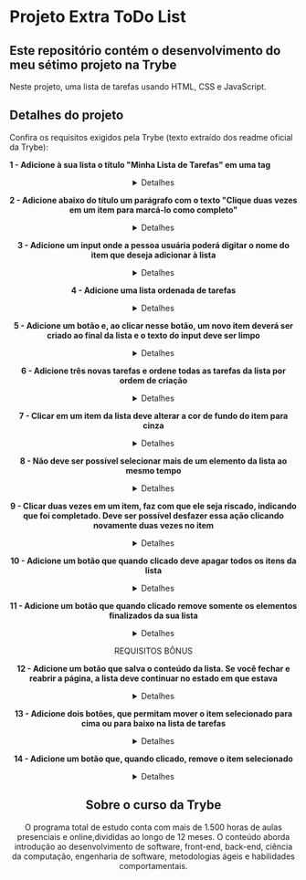 # Projeto Extra ToDo List
## Este repositório contém o desenvolvimento do meu sétimo projeto na Trybe

Neste projeto, uma lista de tarefas usando HTML, CSS e JavaScript.

## Detalhes do projeto

Confira os requisitos exigidos pela Trybe (texto extraído dos readme oficial da Trybe):

**1 - Adicione à sua lista o título "Minha Lista de Tarefas" em uma tag <header>**

<details><summary>Detalhes</summary>
<p>

> Adicione uma tag header com o conteúdo "Minha Lista de Tarefas"

</p>
</details>

**2 - Adicione abaixo do título um parágrafo com o texto "Clique duas vezes em um item para marcá-lo como completo"**

<details><summary>Detalhes</summary>
<p>

> Adicione abaixo do título "Minha Lista de Tarefas" um parágrafo com id="funcionamento" e com o conteúdo do texto "Clique duas vezes em um item para marcá-lo como completo"

</p>
</details>

**3 - Adicione um input onde a pessoa usuária poderá digitar o nome do item que deseja adicionar à lista**

<details><summary>Detalhes</summary>
<p>

> Adicione um input com o id="texto-tarefa" onde a pessoa usuária poderá digitar o nome do item que deseja adicionar à lista

</p>
</details>

**4 - Adicione uma lista ordenada de tarefas**

<details><summary>Detalhes</summary>
<p>

> Adicione uma lista ordenada de tarefas com o id="lista-tarefas"

</p>
</details>

**5 - Adicione um botão e, ao clicar nesse botão, um novo item deverá ser criado ao final da lista e o texto do input deve ser limpo**

<details><summary>Detalhes</summary>
<p>

> Adicione um botão com id="criar-tarefa" e, ao clicar nesse botão, um novo item deverá ser criado ao final da lista e o texto do input deve ser limpo

</p>
</details>

**6 - Adicione três novas tarefas e ordene todas as tarefas da lista por ordem de criação**

<details><summary>Detalhes</summary>
<p>

> Adicione três tarefas à lista de tarefas e garanta que as tarefas adicionadas à lista não apareçam em uma ordem diferente da que foram criadas. Por exemplo, ao adicionar as tarefas `Fazer exercícios do bloco 4`, `Segunda tarefa` e `Anotar dicas de JS`, elas devem constar na lista exatamente nessa ordem

</p>
</details>

**7 - Clicar em um item da lista deve alterar a cor de fundo do item para cinza**

<details><summary>Detalhes</summary>
<p>

> Ao clicar em um item da lista, este deve adquirir a cor adicionada à folha de estilo com o padrão: `background-color: nome-da-cor`, não sendo permitido qualquer outro padrão de nomenclatura de cores

</p>
</details>

**8 - Não deve ser possível selecionar mais de um elemento da lista ao mesmo tempo**

<details><summary>Detalhes</summary>
<p>

> Não deve ser possível selecionar mais de um elemento da lista ao mesmo tempo

</p>
</details>

**9 - Clicar duas vezes em um item, faz com que ele seja riscado, indicando que foi completado. Deve ser possível desfazer essa ação clicando novamente duas vezes no item**

<details><summary>Detalhes</summary>
<p>

> Crie uma classe CSS com o nome "completed" e defina a propriedade "text-decoration" com o valor "line-through". Utilize a classe CSS "completed" para adicionar o efeito de letra tachada (riscada) às tarefas finalizadas

</p>
</details>

**10 - Adicione um botão que quando clicado deve apagar todos os itens da lista**

<details><summary>Detalhes</summary>
<p>

> Adicione um botão com id="apaga-tudo" que quando clicado deve apagar todos os itens da lista

</p>
</details>

**11 - Adicione um botão que quando clicado remove somente os elementos finalizados da sua lista**

<details><summary>Detalhes</summary>
<p>

> Adicione um botão com id="remover-finalizados" que quando clicado remove **somente** os elementos finalizados da sua lista

</p>
</details>

REQUISITOS BÔNUS

**12 - Adicione um botão que salva o conteúdo da lista. Se você fechar e reabrir a página, a lista deve continuar no estado em que estava**

<details><summary>Detalhes</summary>
<p>

> Adicione um botão com id="salvar-tarefas" que salva o conteúdo da lista. Se você fechar e reabrir a página, a lista deve continuar no estado em que estava

</p>
</details>

**13 - Adicione dois botões, que permitam mover o item selecionado para cima ou para baixo na lista de tarefas**

<details><summary>Detalhes</summary>
<p>

> Adicione dois botões, um com id="mover-cima" e outro com id="mover-baixo", que permitam mover o item selecionado para cima ou para baixo na lista de tarefas

</p>
</details>

**14 - Adicione um botão que, quando clicado, remove o item selecionado**

<details><summary>Detalhes</summary>
<p>

> Adicione um botão com id="remover-selecionado" que, quando clicado, remove o item selecionado

</p>
</details>

## Sobre o curso da Trybe
O programa total de estudo conta com mais de 1.500 horas de aulas presenciais e online,divididas ao longo de 12 meses. O conteúdo aborda introdução ao desenvolvimento de software, front-end, back-end, ciência da computação, engenharia de software, metodologias ágeis e habilidades comportamentais.
